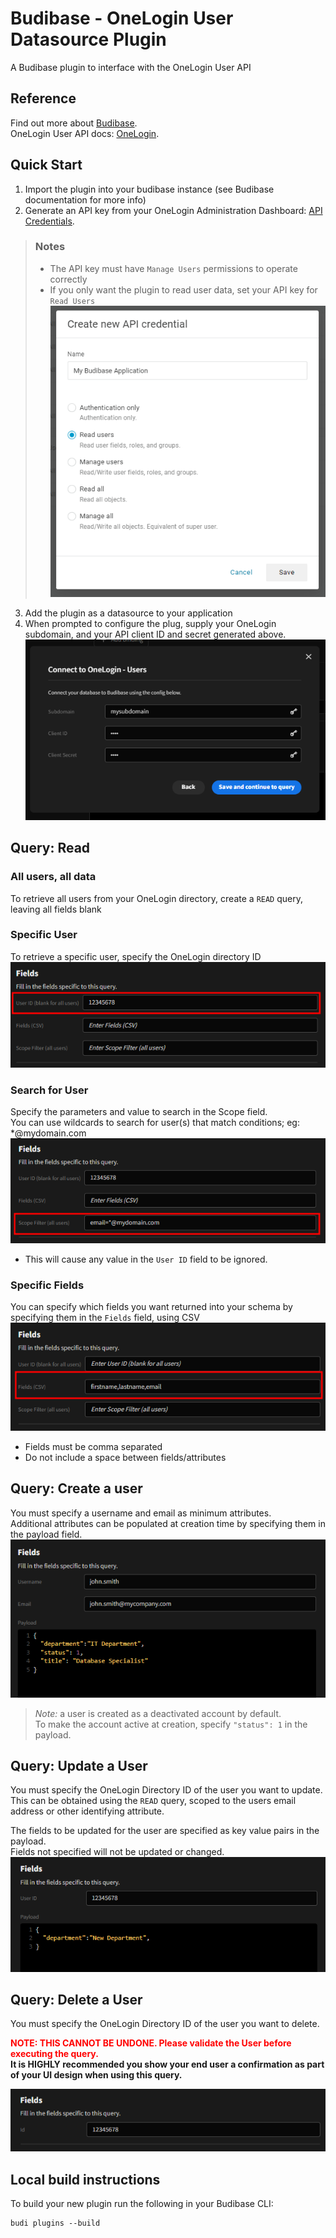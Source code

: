 # Budibase - OneLogin User Datasource Plugin
A Budibase plugin to interface with the OneLogin User API

## Reference
Find out more about [Budibase](https://github.com/Budibase/budibase).<br>
OneLogin User API docs: [OneLogin](https://developers.onelogin.com/api-docs/2/users).

## Quick Start
1. Import the plugin into your budibase instance (see Budibase documentation for more info)
2. Generate an API key from your OneLogin Administration Dashboard: [API Credentials](https://greatbigevents.onelogin.com/api_credentials#).

> ### Notes
>    * The API key must have `Manage Users` permissions to operate correctly
>    * If you only want the plugin to read user data, set your API key for `Read Users`
> ![API Key Setup](docs/apikeysetup.png)

3. Add the plugin as a datasource to your application
4. When prompted to configure the plug, supply your OneLogin subdomain, and your API client ID and secret generated above.
   ![API Key Setup](docs/initialconfig.png)

## Query: Read
### All users, all data
To retrieve all users from your OneLogin directory, create a `READ` query, leaving all fields blank

### Specific User
To retrieve a specific user, specify the OneLogin directory ID
![Specific Fields](docs/read-specificuser.png)

### Search for User
Specify the parameters and value to search in the Scope field.<br>
You can use wildcards to search for user(s) that match conditions; eg: *@mydomain.com
![Specific Fields](docs/read-scopefilter.png)
* This will cause any value in the `User ID` field to be ignored.

### Specific Fields
You can specify which fields you want returned into your schema by specifying them in the `Fields` field, using CSV
![Specific Fields](docs/read-specifyfields.png)
* Fields must be comma separated
* Do not include a space between fields/attributes

## Query: Create a user
You must specify a username and email as minimum attributes.<br>
Additional attributes can be populated at creation time by specifying them in the payload field.
![Specific Fields](docs/create-fields.png)

> *Note:* a user is created as a deactivated account by default.<br>
> To make the account active at creation, specify `"status": 1` in the payload.

## Query: Update a User
You must specify the OneLogin Directory ID of the user you want to update.<br>
This can be obtained using the `READ` query, scoped to the users email address or other identifying attribute.<br>

The fields to be updated for the user are specified as key value pairs in the payload.<br>
Fields not specified will not be updated or changed.
![Specific Fields](docs/update-fields.png)

## Query: Delete a User
You must specify the OneLogin Directory ID of the user you want to delete.<br>

**<span style="color:red">NOTE: THIS CANNOT BE UNDONE. Please validate the User before executing the query.<br></span>
It is HIGHLY recommended you show your end user a confirmation as part of your UI design when using this query.**

![Specific Fields](docs/delete-fields.png)

## Local build instructions
To build your new  plugin run the following in your Budibase CLI:
```
budi plugins --build
```